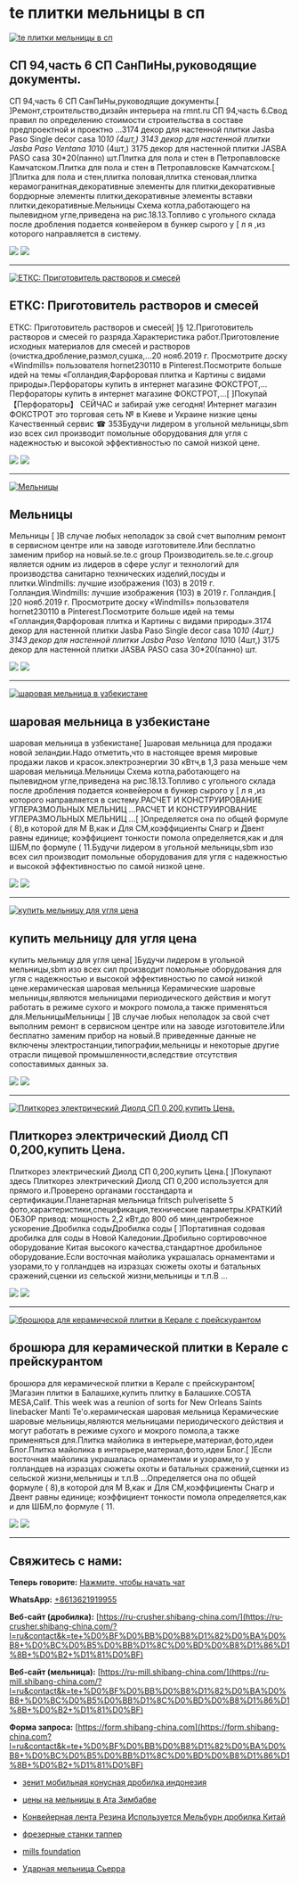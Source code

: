 # te плитки мельницы в сп

<a href="https://swt.shibang-china.com/?l=ru&img&k=te+%D0%BF%D0%BB%D0%B8%D1%82%D0%BA%D0%B8+%D0%BC%D0%B5%D0%BB%D1%8C%D0%BD%D0%B8%D1%86%D1%8B+%D0%B2+%D1%81%D0%BF" target="_blank">![te плитки мельницы в сп](http://static.shibang-china.com/all-800x300/1286.jpg)</a>

## СП 94,часть 6 СП СанПиНы,руководящие документы.
СП 94,часть 6 СП СанПиНы,руководящие документы.[ ]Ремонт,строительство,дизайн интерьера на rmnt.ru СП 94,часть 6.Свод правил по определению стоимости строительства в составе предпроектной и проектно …3174 декор для настенной плитки Jasba Paso Single decor casa 10*10 (4шт,) 3143 декор для настенной плитки Jasba Paso Ventana 10*10 (4шт,) 3175 декор для настенной плитки JASBA PASO casa 30*20(панно) шт.Плитка для пола и стен в Петропавловске Камчатском.Плитка для пола и стен в Петропавловске Камчатском.[ ]Плитка для пола и стен,плитка половая,плитка стеновая,плитка керамогранитная,декоративные элементы для плитки,декоративные бордюрные элементы плитки,декоративные элементы вставки плитки,декоративные.Мельницы Схема котла,работающего на пылевидном угле,приведена на рис.18.13.Топливо с угольного склада после дробления подается конвейером в бункер сырого у [ л я ,из которого направляется в систему.


<a href="https://whatsapp.shibangsoft.com/WhatsApp.php" target="_blank" title="WhatsApp">![](http://static.shibang-china.com/icon/whatsapp.png)</a> <a href="https://swt.shibang-china.com/?l=ru&icon&k=te+%D0%BF%D0%BB%D0%B8%D1%82%D0%BA%D0%B8+%D0%BC%D0%B5%D0%BB%D1%8C%D0%BD%D0%B8%D1%86%D1%8B+%D0%B2+%D1%81%D0%BF" target="_blank">![](http://static.shibang-china.com/icon/chat-ru.png)</a>

---

<a href="https://swt.shibang-china.com/?l=ru&img&k=te+%D0%BF%D0%BB%D0%B8%D1%82%D0%BA%D0%B8+%D0%BC%D0%B5%D0%BB%D1%8C%D0%BD%D0%B8%D1%86%D1%8B+%D0%B2+%D1%81%D0%BF" target="_blank">![ЕТКС: Приготовитель растворов и смесей](http://static.shibang-china.com/all-800x300/388.jpg)</a>

## ЕТКС: Приготовитель растворов и смесей
ЕТКС: Приготовитель растворов и смесей[ ]&#167; 12.Приготовитель растворов и смесей го разряда.Характеристика работ.Приготовление исходных материалов для смесей и растворов (очистка,дробление,размол,сушка,…20 нояб.2019 г. Просмотрите доску &#171;Windmills&#187; пользователя hornet230110 в Pinterest.Посмотрите больше идей на темы &#171;Голландия,Фарфоровая плитка и Картины с видами природы&#187;.Перфораторы купить в интернет магазине ФОКСТРОТ,…Перфораторы купить в интернет магазине ФОКСТРОТ,…[ ]Покупай 【Перфораторы】 СЕЙЧАС и забирай уже сегодня! Интернет магазин ФОКСТРОТ это торговая сеть № в Киеве и Украине низкие цены Качественный сервис ☎ 353Будучи лидером в угольной мельницы,sbm изо всех сил производит помольные оборудования для угля с надежностью и высокой эффективностью по самой низкой цене.


<a href="https://whatsapp.shibangsoft.com/WhatsApp.php" target="_blank" title="WhatsApp">![](http://static.shibang-china.com/icon/whatsapp.png)</a> <a href="https://swt.shibang-china.com/?l=ru&icon&k=te+%D0%BF%D0%BB%D0%B8%D1%82%D0%BA%D0%B8+%D0%BC%D0%B5%D0%BB%D1%8C%D0%BD%D0%B8%D1%86%D1%8B+%D0%B2+%D1%81%D0%BF" target="_blank">![](http://static.shibang-china.com/icon/chat-ru.png)</a>

---

<a href="https://swt.shibang-china.com/?l=ru&img&k=te+%D0%BF%D0%BB%D0%B8%D1%82%D0%BA%D0%B8+%D0%BC%D0%B5%D0%BB%D1%8C%D0%BD%D0%B8%D1%86%D1%8B+%D0%B2+%D1%81%D0%BF" target="_blank">![Мельницы](http://static.shibang-china.com/all-800x300/230.jpg)</a>

## Мельницы
Мельницы [ ]В случае любых неполадок за свой счет выполним ремонт в сервисном центре или на заводе изготовителе.Или бесплатно заменим прибор на новый.se.te.c group Производитель.se.te.c.group является одним из лидеров в сфере услуг и технологий для производства санитарно технических изделий,посуды и плитки.Windmills: лучшие изображения (103) в 2019 г. Голландия.Windmills: лучшие изображения (103) в 2019 г. Голландия.[ ]20 нояб.2019 г. Просмотрите доску &#171;Windmills&#187; пользователя hornet230110 в Pinterest.Посмотрите больше идей на темы &#171;Голландия,Фарфоровая плитка и Картины с видами природы&#187;.3174 декор для настенной плитки Jasba Paso Single decor casa 10*10 (4шт,) 3143 декор для настенной плитки Jasba Paso Ventana 10*10 (4шт,) 3175 декор для настенной плитки JASBA PASO casa 30*20(панно) шт.


<a href="https://whatsapp.shibangsoft.com/WhatsApp.php" target="_blank" title="WhatsApp">![](http://static.shibang-china.com/icon/whatsapp.png)</a> <a href="https://swt.shibang-china.com/?l=ru&icon&k=te+%D0%BF%D0%BB%D0%B8%D1%82%D0%BA%D0%B8+%D0%BC%D0%B5%D0%BB%D1%8C%D0%BD%D0%B8%D1%86%D1%8B+%D0%B2+%D1%81%D0%BF" target="_blank">![](http://static.shibang-china.com/icon/chat-ru.png)</a>

---

<a href="https://swt.shibang-china.com/?l=ru&img&k=te+%D0%BF%D0%BB%D0%B8%D1%82%D0%BA%D0%B8+%D0%BC%D0%B5%D0%BB%D1%8C%D0%BD%D0%B8%D1%86%D1%8B+%D0%B2+%D1%81%D0%BF" target="_blank">![шаровая мельница в узбекистане](http://static.shibang-china.com/all-800x300/1110.jpg)</a>

## шаровая мельница в узбекистане
шаровая мельница в узбекистане[ ]шаровая мельница для продажи новой зеландии.Надо отметить,что в настоящее время мировые продажи лаков и красок.электроэнергии 30 кВтч,в 1,3 раза меньше чем шаровая мельница.Мельницы Схема котла,работающего на пылевидном угле,приведена на рис.18.13.Топливо с угольного склада после дробления подается конвейером в бункер сырого у [ л я ,из которого направляется в систему.РАСЧЕТ И КОНСТРУИРОВАНИЕ УГЛЕРАЗМОЛЬНЫХ МЕЛЬНИЦ …РАСЧЕТ И КОНСТРУИРОВАНИЕ УГЛЕРАЗМОЛЬНЫХ МЕЛЬНИЦ …[ ]Определяется она по общей формуле ( 8),в кото&#173;рой для М В,как и Для СМ,коэффициенты Снагр и Двент равны едини&#173;це; коэффициент тонкости помола определяется,как и для ШБМ,по формуле ( 11.Будучи лидером в угольной мельницы,sbm изо всех сил производит помольные оборудования для угля с надежностью и высокой эффективностью по самой низкой цене.


<a href="https://whatsapp.shibangsoft.com/WhatsApp.php" target="_blank" title="WhatsApp">![](http://static.shibang-china.com/icon/whatsapp.png)</a> <a href="https://swt.shibang-china.com/?l=ru&icon&k=te+%D0%BF%D0%BB%D0%B8%D1%82%D0%BA%D0%B8+%D0%BC%D0%B5%D0%BB%D1%8C%D0%BD%D0%B8%D1%86%D1%8B+%D0%B2+%D1%81%D0%BF" target="_blank">![](http://static.shibang-china.com/icon/chat-ru.png)</a>

---

<a href="https://swt.shibang-china.com/?l=ru&img&k=te+%D0%BF%D0%BB%D0%B8%D1%82%D0%BA%D0%B8+%D0%BC%D0%B5%D0%BB%D1%8C%D0%BD%D0%B8%D1%86%D1%8B+%D0%B2+%D1%81%D0%BF" target="_blank">![купить мельницу для угля цена](http://static.shibang-china.com/all-800x300/1095.jpg)</a>

## купить мельницу для угля цена
купить мельницу для угля цена[ ]Будучи лидером в угольной мельницы,sbm изо всех сил производит помольные оборудования для угля с надежностью и высокой эффективностью по самой низкой цене.керамическая шаровая мельница Керамические шаровые мельницы,являются мельницами периодического действия и могут работать в режиме сухого и мокрого помола,а также применяться для.МельницыМельницы [ ]В случае любых неполадок за свой счет выполним ремонт в сервисном центре или на заводе изготовителе.Или бесплатно заменим прибор на новый.В приведенные данные не включены электростанции,типографии,мельницы и некоторые другие отрасли пищевой промышленности,вследствие отсутствия сопоставимых данных за.


<a href="https://whatsapp.shibangsoft.com/WhatsApp.php" target="_blank" title="WhatsApp">![](http://static.shibang-china.com/icon/whatsapp.png)</a> <a href="https://swt.shibang-china.com/?l=ru&icon&k=te+%D0%BF%D0%BB%D0%B8%D1%82%D0%BA%D0%B8+%D0%BC%D0%B5%D0%BB%D1%8C%D0%BD%D0%B8%D1%86%D1%8B+%D0%B2+%D1%81%D0%BF" target="_blank">![](http://static.shibang-china.com/icon/chat-ru.png)</a>

---

<a href="https://swt.shibang-china.com/?l=ru&img&k=te+%D0%BF%D0%BB%D0%B8%D1%82%D0%BA%D0%B8+%D0%BC%D0%B5%D0%BB%D1%8C%D0%BD%D0%B8%D1%86%D1%8B+%D0%B2+%D1%81%D0%BF" target="_blank">![Плиткорез электрический Диолд СП 0,200,купить Цена.](http://static.shibang-china.com/all-800x300/264.jpg)</a>

## Плиткорез электрический Диолд СП 0,200,купить Цена.
Плиткорез электрический Диолд СП 0,200,купить Цена.[ ]Покупают здесь Плиткорез электрический Диолд СП 0,200 используется для прямого и.Проверено органами госстандарта и сертификации.Планетарная мельница fritsch pulverisette 5 фото,характеристики,спецификация,технические параметры.КРАТКИЙ ОБЗОР привод: мощность 2,2 кВт,до 800 об мин,центробежное ускорение.Дробилка содыДробилка соды [ ]Портативная содовая дробилка для соды в Новой Каледонии.Дробильно сортировочное оборудование Китая высокого качества,стандартное дробильное оборудование.Если восточная майолика украшалась орнаментами и узорами,то у голландцев на изразцах сюжеты охоты и батальных сражений,сценки из сельской жизни,мельницы и т.п.В …


<a href="https://whatsapp.shibangsoft.com/WhatsApp.php" target="_blank" title="WhatsApp">![](http://static.shibang-china.com/icon/whatsapp.png)</a> <a href="https://swt.shibang-china.com/?l=ru&icon&k=te+%D0%BF%D0%BB%D0%B8%D1%82%D0%BA%D0%B8+%D0%BC%D0%B5%D0%BB%D1%8C%D0%BD%D0%B8%D1%86%D1%8B+%D0%B2+%D1%81%D0%BF" target="_blank">![](http://static.shibang-china.com/icon/chat-ru.png)</a>

---

<a href="https://swt.shibang-china.com/?l=ru&img&k=te+%D0%BF%D0%BB%D0%B8%D1%82%D0%BA%D0%B8+%D0%BC%D0%B5%D0%BB%D1%8C%D0%BD%D0%B8%D1%86%D1%8B+%D0%B2+%D1%81%D0%BF" target="_blank">![брошюра для керамической плитки в Керале с прейскурантом](http://static.shibang-china.com/all-800x300/1030.jpg)</a>

## брошюра для керамической плитки в Керале с прейскурантом
брошюра для керамической плитки в Керале с прейскурантом[ ]Магазин плитки в Балашихе,купить плитку в Балашихе.COSTA MESA,Calif. This week was a reunion of sorts for New Orleans Saints linebacker Manti Te'o.керамическая шаровая мельница Керамические шаровые мельницы,являются мельницами периодического действия и могут работать в режиме сухого и мокрого помола,а также применяться для.Плитка майолика в интерьере,материал,фото,идеи Блог.Плитка майолика в интерьере,материал,фото,идеи Блог.[ ]Если восточная майолика украшалась орнаментами и узорами,то у голландцев на изразцах сюжеты охоты и батальных сражений,сценки из сельской жизни,мельницы и т.п.В …Определяется она по общей формуле ( 8),в кото&#173;рой для М В,как и Для СМ,коэффициенты Снагр и Двент равны едини&#173;це; коэффициент тонкости помола определяется,как и для ШБМ,по формуле ( 11.


<a href="https://whatsapp.shibangsoft.com/WhatsApp.php" target="_blank" title="WhatsApp">![](http://static.shibang-china.com/icon/whatsapp.png)</a> <a href="https://swt.shibang-china.com/?l=ru&icon&k=te+%D0%BF%D0%BB%D0%B8%D1%82%D0%BA%D0%B8+%D0%BC%D0%B5%D0%BB%D1%8C%D0%BD%D0%B8%D1%86%D1%8B+%D0%B2+%D1%81%D0%BF" target="_blank">![](http://static.shibang-china.com/icon/chat-ru.png)</a>

---
## Свяжитесь с нами:

**Теперь говорите:** [Нажмите, чтобы начать чат](https://swt.shibang-china.com?l=ru&contact&k=te+%D0%BF%D0%BB%D0%B8%D1%82%D0%BA%D0%B8+%D0%BC%D0%B5%D0%BB%D1%8C%D0%BD%D0%B8%D1%86%D1%8B+%D0%B2+%D1%81%D0%BF)

**WhatsApp:**  [+8613621919955](https://whatsapp.shibangsoft.com/WhatsApp.php)

**Веб-сайт (дробилка):** [https://ru-crusher.shibang-china.com/](https://ru-crusher.shibang-china.com/?l=ru&contact&k=te+%D0%BF%D0%BB%D0%B8%D1%82%D0%BA%D0%B8+%D0%BC%D0%B5%D0%BB%D1%8C%D0%BD%D0%B8%D1%86%D1%8B+%D0%B2+%D1%81%D0%BF)

**Веб-сайт (мельница):** [https://ru-mill.shibang-china.com/](https://ru-mill.shibang-china.com/?l=ru&contact&k=te+%D0%BF%D0%BB%D0%B8%D1%82%D0%BA%D0%B8+%D0%BC%D0%B5%D0%BB%D1%8C%D0%BD%D0%B8%D1%86%D1%8B+%D0%B2+%D1%81%D0%BF)

**Форма запроса:** [https://form.shibang-china.com](https://form.shibang-china.com?l=ru&contact&k=te+%D0%BF%D0%BB%D0%B8%D1%82%D0%BA%D0%B8+%D0%BC%D0%B5%D0%BB%D1%8C%D0%BD%D0%B8%D1%86%D1%8B+%D0%B2+%D1%81%D0%BF)

* [зенит мобильная конусная дробилка индонезия](../116/%D0%B7%D0%B5%D0%BD%D0%B8%D1%82%20%D0%BC%D0%BE%D0%B1%D0%B8%D0%BB%D1%8C%D0%BD%D0%B0%D1%8F%20%D0%BA%D0%BE%D0%BD%D1%83%D1%81%D0%BD%D0%B0%D1%8F%20%D0%B4%D1%80%D0%BE%D0%B1%D0%B8%D0%BB%D0%BA%D0%B0%20%D0%B8%D0%BD%D0%B4%D0%BE%D0%BD%D0%B5%D0%B7%D0%B8%D1%8F.md)

* [цены на мельницы в Ата Зимбабве](../115/%D1%86%D0%B5%D0%BD%D1%8B%20%D0%BD%D0%B0%20%D0%BC%D0%B5%D0%BB%D1%8C%D0%BD%D0%B8%D1%86%D1%8B%20%D0%B2%20%D0%90%D1%82%D0%B0%20%D0%97%D0%B8%D0%BC%D0%B1%D0%B0%D0%B1%D0%B2%D0%B5.md)

* [Конвейерная лента Резина Используется Мельбурн дробилка Китай](../111/%D0%9A%D0%BE%D0%BD%D0%B2%D0%B5%D0%B9%D0%B5%D1%80%D0%BD%D0%B0%D1%8F%20%D0%BB%D0%B5%D0%BD%D1%82%D0%B0%20%D0%A0%D0%B5%D0%B7%D0%B8%D0%BD%D0%B0%20%D0%98%D1%81%D0%BF%D0%BE%D0%BB%D1%8C%D0%B7%D1%83%D0%B5%D1%82%D1%81%D1%8F%20%D0%9C%D0%B5%D0%BB%D1%8C%D0%B1%D1%83%D1%80%D0%BD%20%D0%B4%D1%80%D0%BE%D0%B1%D0%B8%D0%BB%D0%BA%D0%B0%20%D0%9A%D0%B8%D1%82%D0%B0%D0%B9.md)

* [фрезерные станки таппер](../108/%D1%84%D1%80%D0%B5%D0%B7%D0%B5%D1%80%D0%BD%D1%8B%D0%B5%20%D1%81%D1%82%D0%B0%D0%BD%D0%BA%D0%B8%20%D1%82%D0%B0%D0%BF%D0%BF%D0%B5%D1%80.md)

* [mills foundation](../116/mills%20foundation.md)

* [Ударная мельница Сьерра](../120/%D0%A3%D0%B4%D0%B0%D1%80%D0%BD%D0%B0%D1%8F%20%D0%BC%D0%B5%D0%BB%D1%8C%D0%BD%D0%B8%D1%86%D0%B0%20%D0%A1%D1%8C%D0%B5%D1%80%D1%80%D0%B0.md)